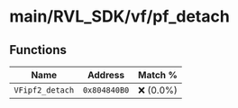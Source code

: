 # main/RVL_SDK/vf/pf_detach

## Functions

| Name | Address | Match % |
|------|---------|---------|
| `VFipf2_detach` | `0x804840B0` | :x: (0.0%) |